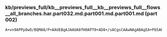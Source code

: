 ### kb/previews_full/kb__previews_full__kb__previews_full__flows__all_branches.har.part032.md.part001.md.part001.md (part 002)

```md
A+vn9APPp8wD/BQMA8/P+AAUEBgAJAAUA8fH0APT0+AD8+/sACgsCAAwNAgABAgEA+Pb5APT1+QDz9/sAAwUEAAMDAgDu+QAA6fn9APT
```

```
